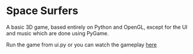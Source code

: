 # Space Surfers

A basic 3D game, based entirely on Python and OpenGL, except for the UI and music which are done using PyGame.

Run the game from ui.py or you can watch the gameplay [here](https://www.youtube.com/watch?v=HZL8D7xM8JY)
